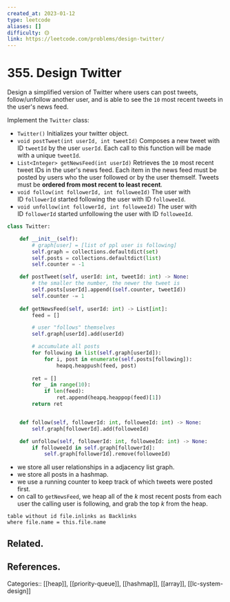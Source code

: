 ```yaml
---
created_at: 2023-01-12
type: leetcode
aliases: []
difficulty: 🟡
link: https://leetcode.com/problems/design-twitter/
---
```


# 355. Design Twitter

Design a simplified version of Twitter where users can post tweets, follow/unfollow another user, and is able to see the `10` most recent tweets in the user's news feed.

Implement the `Twitter` class:

- `Twitter()` Initializes your twitter object.
- `void postTweet(int userId, int tweetId)` Composes a new tweet with ID `tweetId` by the user `userId`. Each call to this function will be made with a unique `tweetId`.
- `List<Integer> getNewsFeed(int userId)` Retrieves the `10` most recent tweet IDs in the user's news feed. Each item in the news feed must be posted by users who the user followed or by the user themself. Tweets must be **ordered from most recent to least recent**.
- `void follow(int followerId, int followeeId)` The user with ID `followerId` started following the user with ID `followeeId`.
- `void unfollow(int followerId, int followeeId)` The user with ID `followerId` started unfollowing the user with ID `followeeId`.

```python
class Twitter:

    def __init__(self):
        # graph[user] = [list of ppl user is following]
        self.graph = collections.defaultdict(set)
        self.posts = collections.defaultdict(list)
        self.counter = -1

    def postTweet(self, userId: int, tweetId: int) -> None:
        # the smaller the number, the newer the tweet is
        self.posts[userId].append((self.counter, tweetId))
        self.counter -= 1
        
    def getNewsFeed(self, userId: int) -> List[int]:
        feed = []

        # user "follows" themselves
        self.graph[userId].add(userId)

        # accumulate all posts
        for following in list(self.graph[userId]):
            for i, post in enumerate(self.posts[following]):
                heapq.heappush(feed, post)
 
        ret = []
        for _ in range(10):
            if len(feed):
                ret.append(heapq.heappop(feed)[1])
        return ret


    def follow(self, followerId: int, followeeId: int) -> None:
        self.graph[followerId].add(followeeId)

    def unfollow(self, followerId: int, followeeId: int) -> None:
        if followeeId in self.graph[followerId]:
            self.graph[followerId].remove(followeeId)
```

- we store all user relationships in a adjacency list graph.
- we store all posts in a hashmap.
- we use a running counter to keep track of which tweets were posted first.
- on call to `getNewsFeed`, we heap all of the $k$ most recent posts from each user the calling user is following, and grab the top $k$ from the heap.

```dataview
table without id file.inlinks as Backlinks
where file.name = this.file.name
```

## Related.

## References.

Categories:: [[heap]], [[priority-queue]], [[hashmap]], [[array]], [[lc-system-design]]
